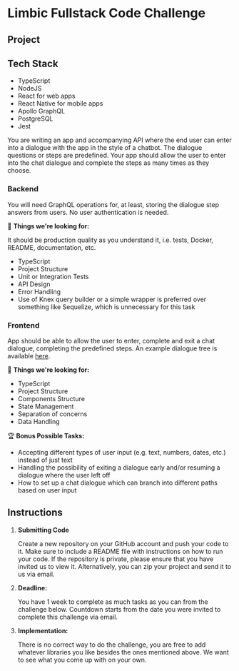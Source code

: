 # Limbic Fullstack Code Challenge

## Project

## Tech Stack

- TypeScript
- NodeJS
- React for web apps
- React Native for mobile apps
- Apollo GraphQL
- PostgreSQL
- Jest

You are writing an app and accompanying API where the end user can enter into a dialogue with the app in the style of a chatbot. The dialogue questions or steps are predefined. Your app should allow the user to enter into the chat dialogue and complete the steps as many times as they choose.

### Backend

You will need GraphQL operations for, at least, storing the dialogue step answers from users. No user authentication is needed.

🔎 **Things we're looking for:**

It should be production quality as you understand it, i.e. tests, Docker, README, documentation, etc.

- TypeScript
- Project Structure
- Unit or Integration Tests
- API Design
- Error Handling
- Use of Knex query builder or a simple wrapper is preferred over something like Sequelize, which is unnecessary for this task

### Frontend

App should be able to allow the user to enter, complete and exit a chat dialogue, completing the predefined steps. An example dialogue tree is available [here](./example-dialogue-tree.drawio.svg).

🔎 **Things we're looking for:**

- TypeScript
- Project Structure
- Components Structure
- State Management
- Separation of concerns
- Data Handling

🏆 **Bonus Possible Tasks:**

- Accepting different types of user input (e.g. text, numbers, dates, etc.) instead of just text
- Handling the possibility of exiting a dialogue early and/or resuming a dialogue where the user left off
- How to set up a chat dialogue which can branch into different paths based on user input

## Instructions

1. **Submitting Code**

   Create a new repository on your GitHub account and push your code to it. Make sure to include a README file with instructions on how to run your code. If the repository is private, please ensure that you have invited us to view it. Alternatively, you can zip your project and send it to us via email.

2. **Deadline:**

   You have 1 week to complete as much tasks as you can from the challenge below. Countdown starts from the date you were invited to complete this challenge via email.

3. **Implementation:**

   There is no correct way to do the challenge, you are free to add whatever libraries you like besides the ones mentioned above. We want to see what you come up with on your own.
